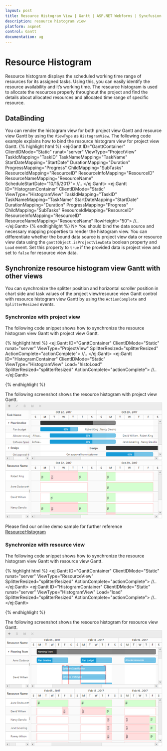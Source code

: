 ```yaml
---
layout: post
title: Resource Histogram View | Gantt | ASP.NET Webforms | Syncfusion
description: resource histogram view
platform: aspnet
control: Gantt
documentation: ug
---
```


# Resource Histogram

Resource histogram displays the scheduled working time range of resources for its assigned tasks. Using this, you can easily identify the resource availability and it’s working time. The resource histogram is used to allocate the resources properly throughout the project and find the details about allocated resources and allocated time range of specific resource.

## DataBinding
You can render the histogram view for both project view Gantt and resource view Gantt by using the `ViewType` as `HistogramView`. 
The following code example explains how to bind the resource histogram view for project view Gantt.
{% highlight html %}
<ej:Gantt ID="GanttContainer" ClientIDMode="Static" runat="server" ViewType="ProjectView" TaskIdMapping="TaskID" TaskNameMapping="TaskName" StartDateMapping="StartDate" DurationMapping="Duration" ProgressMapping="Progress" ChildMapping="SubTasks" ResourceIdMapping="ResourceID" ResourceInfoMapping="ResourceID" ResourceNameMapping="ResourceName" ScheduleStartDate="10/15/2017">
    //..
</ej:Gantt>
<ej:Gantt ID="HistogramContainer" ClientIDMode="Static" ViewType="HistogramView" TaskIdMapping="TaskID" TaskNameMapping="TaskName" StartDateMapping="StartDate" DurationMapping="Duration" ProgressMapping="Progress" ChildMapping="SubTasks" ResourceIdMapping="ResourceID" ResourceInfoMapping="ResourceID" ResourceNameMapping="ResourceName" RowHeight="50">
    //..
</ej:Gantt>
{% endhighlight %}
N> You should bind the data source and necessary mapping properties to render the histogram view. You can differentiate whether the bound data source is project view data or resource view data using the `ganttObject.isProjectViewData` boolean property and `Load` event. Set this property to `true` if the provided data is project view and set to `false` for resource view data.

## Synchronize resource histogram view Gantt with other views

You can synchronize the splitter position and horizontal scroller position in chart side and task values of the project view/resource view Gantt control with resource histogram view Gantt by using the `ActionComplete` and `SplitterResized` events.

### Synchronize with project view

The following code snippet shows how to synchronize the resource histogram view Gantt with project view Gantt.

{% highlight html %}
<ej:Gantt ID="GanttContainer" ClientIDMode="Static" runat="server" ViewType="ProjectView" SplitterResized="splitterResized" ActionComplete="actionComplete">
    //..
</ej:Gantt>
<ej:Gantt ID="HistogramContainer" ClientIDMode="Static" ViewType="HistogramView" Load="histoLoad" SplitterResized="splitterResized" ActionComplete="actionComplete">
    //..
</ej:Gantt>
<script type="text/javascript">
    function histoLoad(args) {
        this.isProjectViewData = true;
    }

    function splitterResized(args) {
        if (args.isOnResize == false) return;
        if (this._id == "GanttContainer") {
            $("#HistogramContainer").ejGantt("setSplitterPosition", args.currentSplitterPosition);
        } else if (this._id == "HistogramContainer") {
            $("#GanttContainer").ejGantt("setSplitterPosition", args.currentSplitterPosition);
        }
    }

    function actionComplete(args) {
        if (args.requestType == "scroll" && args.scrollDirection == "horizontal") {
            var scrollLeft = args.scrollLeft;
            if (this._id == "GanttContainer" && !args.isScrollByMethod) {
                $("#HistogramContainer").ejGantt("setChartScrollLeft", scrollLeft);
            } else if (this._id == "HistogramContainer" && !args.isScrollByMethod) {
                $("#GanttContainer").ejGantt("setChartScrollLeft", scrollLeft);
            }
        } else if (args.requestType == "recordUpdate") {
            $("#HistogramContainer").ejGantt("updateHistogramTask", args.data, "update");
            if (args.updatedRecords && args.updatedRecords.length > 0) {
                for (var count = 0; count < args.updatedRecords.length; count++) {
                    $("#HistogramContainer").ejGantt("updateHistogramTask", args.updatedRecords[count], "update");
                }
            }
        } else if (args.requestType == "save" && args.modifiedRecord) {
            $("#HistogramContainer").ejGantt("updateHistogramTask", args.modifiedRecord, "update");
        } else if (args.requestType == "save" && args.addedRecord) {
            $("#HistogramContainer").ejGantt("updateHistogramTask", args.addedRecord, "add");
        } else if (args.requestType == "delete") {
            $("#HistogramContainer").ejGantt("updateHistogramTask", args.data, "delete");
        }
    }
</script>
	
{% endhighlight %}

The following screenshot shows the resource histogram with project view Gantt.
![](HistogramView_images/HistogramView_1.png)

Please find our online demo sample for further reference
[ResourceHistogram](https://asp.syncfusion.com/demos/web/gantt/histogramview.aspx)

### Synchronize with resource view
The following code snippet shows how to synchronize the resource histogram view Gantt with resource view Gantt.

{% highlight html %}
<ej:Gantt ID="GanttContainer" ClientIDMode="Static" runat="server" ViewType="ResourceView" SplitterResized="splitterResized" ActionComplete="actionComplete">
    //..
</ej:Gantt>
<ej:Gantt ID="HistogramContainer" ClientIDMode="Static" runat="server" ViewType="HistogramView" Load="load" SplitterResized="splitterResized" ActionComplete="actionComplete">
    //..
</ej:Gantt>
<script type="text/javascript">
    function load(args) {
        this.isProjectViewData = false;
	}
	
    function splitterResized(args) {
        if (args.isOnResize == false) return;
        if (this._id == "GanttContainer") {
            $("#HistogramContainer").ejGantt("setSplitterPosition", args.currentSplitterPosition);
        } else if (this._id == "HistogramContainer") {
            $("#GanttContainer").ejGantt("setSplitterPosition", args.currentSplitterPosition);
        }
    }

    function actionComplete(args) {
        if (args.requestType == "scroll" && args.scrollDirection == "horizontal") {
            var scrollLeft = args.scrollLeft;
            if (this._id == "GanttContainer" && !args.isScrollByMethod) {
                $("#HistogramContainer").ejGantt("setChartScrollLeft", scrollLeft);
            } else if (this._id == "HistogramContainer" && !args.isScrollByMethod) {
                $("#GanttContainer").ejGantt("setChartScrollLeft", scrollLeft);
            }
        }
        //task drag and drop action and edit action
        else if (args.requestType == "save" && args.modifiedRecord || args.requestType == "recordUpdate") {
            var data = args.requestType == "save" ? args.modifiedRecord : args.item ? args.item : args.data;
            $("#HistogramContainer").ejGantt("updateHistogramTask", data, "update");
            //row delete & group delete
            if (args.updatedRecords) {
                for (var i = 0; i < args.updatedRecords.length; i++) {
                    var data = args.updatedRecords[i];
                    $("#HistogramContainer").ejGantt("updateHistogramTask", data, "update");
                }
            }
        }
        //add row
        else if (args.requestType == "save" && args.addedRecord) {
            $("#HistogramContainer").ejGantt("updateHistogramTask", args.addedRecord, "add");
        }
        //task delete
        else if (args.requestType == "delete") {
            $("#HistogramContainer").ejGantt("updateHistogramTask", args.data, "delete");
        }
    }
</script>
{% endhighlight %}

The following screenshot shows the resource histogram for resource view Gantt.
![](HistogramView_images/HistogramView_2.png)
